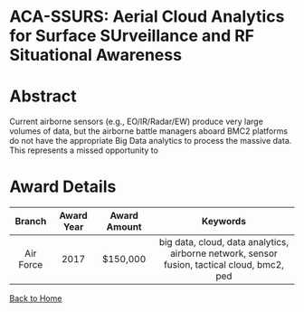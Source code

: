 
ACA-SSURS: Aerial Cloud Analytics for Surface SUrveillance and RF Situational Awareness
=======================================================================================

# Abstract


Current airborne sensors (e.g., EO/IR/Radar/EW) produce very large volumes of data, but the airborne battle managers aboard BMC2 platforms do not have the appropriate Big Data analytics to process the massive data. This represents a missed opportunity to  

# Award Details

|Branch|Award Year|Award Amount|Keywords|
| :---: | :---: | :---: | :---: |
|Air Force|2017|$150,000|big data, cloud, data analytics, airborne network, sensor fusion, tactical cloud, bmc2, ped|
  
  


[Back to Home](https://github.com/chrischow/dod_sbir_awards/Reports/DJ/#1383)